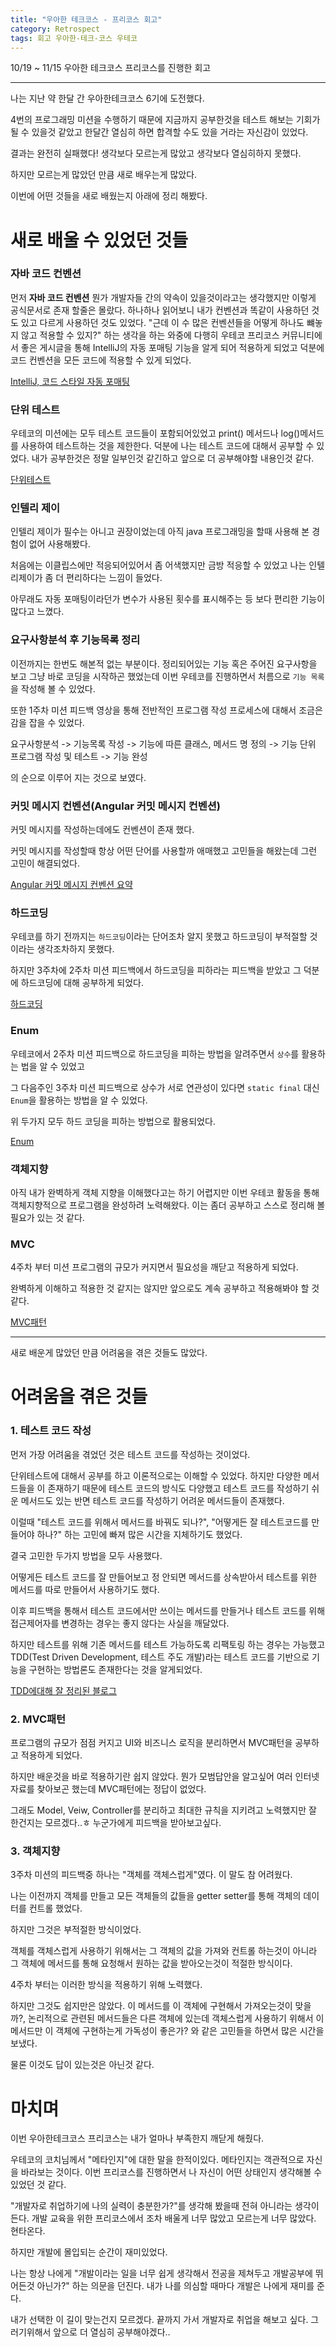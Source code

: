```yaml
---
title: "우아한 테크코스 - 프리코스 회고"
category: Retrospect
tags: 회고 우아한-테크-코스 우테코
---
```


10/19 ~ 11/15 우아한 테크코스 프리코스를 진행한 회고

-----

나는 지난 약 한달 간 우아한테크코스 6기에 도전했다.

4번의 프로그래밍 미션을 수행하기 때문에 지금까지 공부한것을 테스트 해보는 기회가 될 수 있을것 같았고 한달간 열심히 하면 합격할 수도 있을 거라는 자신감이 있었다.

결과는 완전히 실패했다! 생각보다 모르는게 많았고 생각보다 열심히하지 못했다.

하지만 모르는게 많았던 만큼 새로 배우는게 많았다.

이번에 어떤 것들을 새로 배웠는지 아래에 정리 해봤다.

# 새로 배울 수 있었던 것들

### 자바 코드 컨벤션

먼저 **자바 코드 컨벤션** 뭔가 개발자들 간의 약속이 있을것이라고는 생각했지만 이렇게 공식문서로 존재 할줄은 몰랐다. 하나하나 읽어보니 내가 컨벤션과 똑같이 사용하던 것도 있고 다르게 사용하던 것도 있었다.
"근데 이 수 많은 컨벤션들을 어떻게 하나도 뺴놓지 않고 적용할 수 있지?" 하는 생각을 하는 와중에 다행히 우테코 프리코스 커뮤니티에서 좋은 게시글을 통해 IntelliJ의 자동 포매팅 기능을 알게 되어 적용하게 되었고 덕분에 코드 컨벤션을 모든 코드에 적용할 수 있게 되었다.

[IntelliJ, 코드 스타일 자동 포매팅](https://velog.io/@pgmjun/IntelliJ-%EC%BD%94%EB%93%9C-%EC%8A%A4%ED%83%80%EC%9D%BC%EC%9D%84-%EC%84%A4%EC%A0%95%ED%95%B4%EB%B3%B4%EC%9E%90-feat.%EC%9A%B0%ED%85%8C%EC%BD%94)

### 단위 테스트

우테코의 미션에는 모두 테스트 코드들이 포함되어있었고 print() 메서드나 log()메서드를 사용하여 테스트하는 것을 제한한다. 덕분에 나는 테스트 코드에 대해서 공부할 수 있었다. 내가 공부한것은 정말 일부인것 같긴하고 앞으로 더 공부해야할 내용인것 같다. 

[단위테스트](https://github.com/junodevv/wtc-precourse-study/blob/main/unit-test.md)

### 인텔리 제이

인텔리 제이가 필수는 아니고 권장이었는데 아직 java 프로그래밍을 할때 사용해 본 경험이 없어 사용해봤다.

처음에는 이클립스에만 적응되어있어서 좀 어색했지만 금방 적응할 수 있었고 나는 인텔리제이가 좀 더 편리하다는 느낌이 들었다.

아무래도 자동 포매팅이라던가 변수가 사용된 횟수를 표시해주는 등 보다 편리한 기능이 많다고 느꼈다.

### 요구사항분석 후 기능목록 정리

이전까지는 한번도 해본적 없는 부분이다. 정리되어있는 기능 혹은 주어진 요구사항을 보고 그냥 바로 코딩을 시작하곤 했었는데 이번 우테코를 진행하면서 처름으로 `기능 목록`을 작성해 볼 수 있었다.

또한 1주차 미션 피드백 영상을 통해 전반적인 프로그램 작성 프로세스에 대해서 조금은 감을 잡을 수 있었다.

요구사항분석 -> 기능목록 작성 -> 기능에 따른 클래스, 메서드 명 정의 -> 기능 단위 프로그램 작성 및 테스트 -> 기능 완성

의 순으로 이루어 지는 것으로 보였다.

### 커밋 메시지 컨벤션(Angular 커밋 메시지 컨벤션)

커밋 메시지를 작성하는데에도 컨벤션이 존재 했다.

커밋 메시지를 작성할때 항상 어떤 단어를 사용할까 애매했고 고민들을 해왔는데 그런 고민이 해결되었다.

[Angular 커밋 메시지 컨벤션 요약](https://github.com/junodevv/wtc-precourse-study/blob/main/angular-commit-message-convention.md)

### 하드코딩

우테코를 하기 전까지는 `하드코딩`이라는 단어조차 알지 못했고 하드코딩이 부적절할 것이라는 생각조차하지 못했다.

하지만 3주차에 2주차 미션 피드백에서 하드코딩을 피하라는 피드백을 받았고 그 덕분에 하드코딩에 대해 공부하게 되었다.

[하드코딩](https://github.com/junodevv/wtc-precourse-study/blob/main/hard-coding.md)

### Enum

우테코에서 2주차 미션 피드백으로 하드코딩을 피하는 방법을 알려주면서 `상수`를 활용하는 법을 알 수 있었고

그 다음주인 3주차 미션 피드백으로 상수가 서로 연관성이 있다면 `static final` 대신 `Enum`을 활용하는 방법을 알 수 있었다.

위 두가지 모두 하드 코딩을 피하는 방법으로 활용되었다.

[Enum](https://github.com/junodevv/wtc-precourse-study/blob/main/enum-guide.md)

### 객체지향

아직 내가 완벽하게 객체 지향을 이해했다고는 하기 어렵지만 이번 우테코 활동을 통해 객체지향적으로 프로그램을 완성하려 노력해왔다.
이는 좀더 공부하고 스스로 정리해 볼 필요가 있는 것 같다.

### MVC

4주차 부터 미션 프로그램의 규모가 커지면서 필요성을 깨닫고 적용하게 되었다.

완벽하게 이해하고 적용한 것 같지는 않지만 앞으로도 계속 공부하고 적용해봐야 할 것 같다.

[MVC패턴](https://github.com/junodevv/wtc-precourse-study/blob/main/MVC.md)

----

새로 배운게 많았던 만큼 어려움을 겪은 것들도 많았다.

# 어려움을 겪은 것들

### 1. 테스트 코드 작성

먼저 가장 어려움을 겪었던 것은 테스트 코드를 작성하는 것이었다.

단위테스트에 대해서 공부를 하고 이론적으로는 이해할 수 있었다. 하지만 다양한 메서드들을 이 존재하기 때문에 테스트 코드의 방식도 다양했고 테스트 코드를 작성하기 쉬운 메서드도 있는 반면 테스트 코드를 작성하기 어려운 메서드들이 존재했다.

이럴때 "테스트 코드를 위해서 메서드를 바꿔도 되나?", "어떻게든 잘 테스트코드를 만들어야 하나?" 하는 고민에 빠져 많은 시간을 지체하기도 했었다.

결국 고민한 두가지 방법을 모두 사용했다.

어떻게든 테스트 코드를 잘 만들어보고 정 안되면 메서드를 상속받아서 테스트를 위한 메서드를 따로 만들어서 사용하기도 했다.

이후 피드백을 통해서 테스트 코드에서만 쓰이는 메서드를 만들거나 테스트 코드를 위해 접근제어자를 변경하는 경우는 좋지 않다는 사실을 깨달았다.

하지만 테스트를 위해 기존 메서드를 테스트 가능하도록 리팩토링 하는 경우는 가능했고 TDD(Test Driven Development, 테스트 주도 개발)라는 테스트 코드를 기반으로 기능을 구현하는 방법론도 존재한다는 것을 알게되었다.

[TDD에대해 잘 정리된 블로그](https://itstory1592.tistory.com/108)

### 2. MVC패턴

프로그램의 규모가 점점 커지고 UI와 비즈니스 로직을 분리하면서 MVC패턴을 공부하고 적용하게 되었다.

하지만 배운것을 바로 적용하기란 쉽지 않았다. 뭔가 모범답안을 알고싶어 여러 인터넷 자료를 찾아보곤 했는데 MVC패턴에는 정답이 없었다.

그래도 Model, Veiw, Controller를 분리하고 최대한 규칙을 지키려고 노력했지만 잘 한건지는 모르겠다..ㅎ 누군가에게 피드백을 받아보고싶다.

### 3. 객체지향

3주차 미션의 피드백중 하나는 "객체를 객체스럽게"였다. 이 말도 참 어려웠다.

나는 이전까지 객체를 만들고 모든 객체들의 값들을 getter setter를 통해 객체의 데이터를 컨트롤 했었다.

하지만 그것은 부적절한 방식이었다.

객체를 객체스럽게 사용하기 위해서는 그 객체의 값을 가져와 컨트롤 하는것이 아니라 그 객체에 메서드를 통해 요청해서 원하는 값을 받아오는것이 적절한 방식이다.

4주차 부터는 이러한 방식을 적용하기 위해 노력했다.

하지만 그것도 쉽지만은 않았다. 이 메서드를 이 객체에 구현해서 가져오는것이 맞을까?, 논리적으로 관련된 메서드들은 다른 객체에 있는데 객체스럽게 사용하기 위해서 이 메서드만 이 객체에 구현하는게 가독성이 좋은가? 와 같은 고민들을 하면서 많은 시간을 보냈다.

물론 이것도 답이 있는것은 아닌것 같다.

# 마치며

이번 우아한테크코스 프리코스는 내가 얼마나 부족한지 깨닫게 해줬다. 

우테코의 코치님께서 "메타인지"에 대한 말을 한적이있다. 메타인지는 객관적으로 자신을 바라보는 것이다. 이번 프리코스를 진행하면서 나 자신이 어떤 상태인지 생각해볼 수 있었던 것 같다.

"개발자로 취업하기에 나의 실력이 충분한가?"를 생각해 봤을때 전혀 아니라는 생각이든다. 개발 교육을 위한 프리코스에서 조차 배울게 너무 많았고 모르는게 너무 많았다. 현타온다.

하지만 개발에 몰입되는 순간이 재미있었다. 

나는 항상 나에게 "개발이라는 일을 너무 쉽게 생각해서 전공을 제쳐두고 개발공부에 뛰어든것 아닌가?" 하는 의문을 던진다. 내가 나를 의심할 때마다 개발은 나에게 재미를 준다.

내가 선택한 이 길이 맞는건지 모르겠다. 끝까지 가서 개발자로 취업을 해보고 싶다. 그러기위해서 앞으로 더 열심히 공부해야겠다..